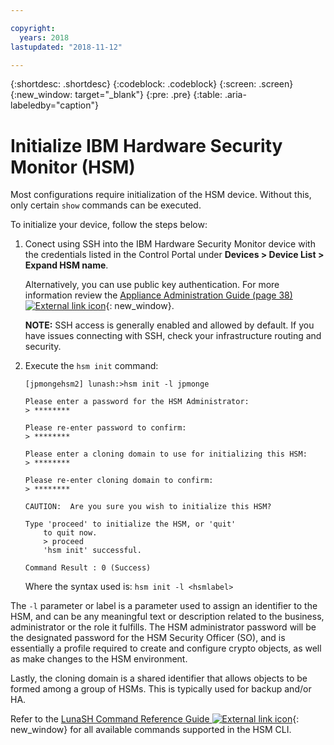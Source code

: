 ```yaml
---

copyright:
  years: 2018
lastupdated: "2018-11-12"

---
```


{:shortdesc: .shortdesc}
{:codeblock: .codeblock}
{:screen: .screen}
{:new_window: target="_blank"}
{:pre: .pre}
{:table: .aria-labeledby="caption"}

# Initialize IBM Hardware Security Monitor (HSM)

Most configurations require initialization of the HSM device. Without this, only certain `show` commands can be executed. 

To initialize your device, follow the steps below:

1.	Conect using SSH into the IBM Hardware Security Monitor device with the credentials listed in the Control Portal under **Devices > Device List > Expand HSM name**.
 
	Alternatively, you can use public key authentication. For more information review the [Appliance Administration Guide (page 38) ![External link icon](../../icons/launch-glyph.svg "External link icon")](https://public.dhe.ibm.com/cloud/bluemix/network/vpx/appliance_administration_guide.pdf){: new_window}.
	
	**NOTE:** SSH access is generally enabled and allowed by default. If you have issues connecting with SSH, check your infrastructure routing and security.
	
2. Execute the `hsm init` command:
	
	```
	[jpmongehsm2] lunash:>hsm init -l jpmonge
	
	Please enter a password for the HSM Administrator: 
	> ********
	
	Please re-enter password to confirm: 
	> ********
	
	Please enter a cloning domain to use for initializing this HSM: 
	> ********
	
	Please re-enter cloning domain to confirm: 
	> ********
	
	CAUTION:  Are you sure you wish to initialize this HSM? 
	
	Type 'proceed' to initialize the HSM, or 'quit'
		to quit now.
		> proceed
		'hsm init' successful.
	
	Command Result : 0 (Success)
  	```
	
	Where the syntax used is: `hsm init -l <hsmlabel>`

The `-l` parameter or label is a parameter used to assign an identifier to the HSM, and can be any meaningful text or description related to the business, administrator or the role it fulfills. The HSM administrator password will be the designated password for the HSM Security Officer (SO), and is essentially a profile required to create and configure crypto objects, as well as make changes to the HSM environment.

Lastly, the cloning domain is a shared identifier that allows objects to be formed among a group of HSMs. This is typically used for backup and/or HA.

Refer to the [LunaSH Command Reference Guide ![External link icon](../../icons/launch-glyph.svg "External link icon")](https://public.dhe.ibm.com/cloud/bluemix/network/vpx/lunash_command_reference_guide.pdf){: new_window} for all available commands supported in the HSM CLI.

